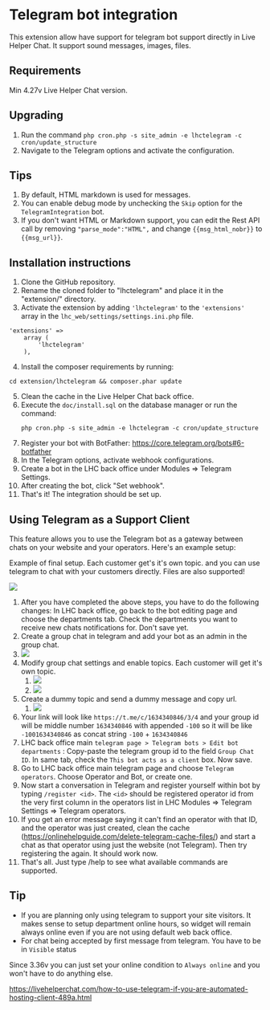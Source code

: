 # Telegram bot integration

This extension allow have support for telegram bot support directly in Live Helper Chat. It support sound messages, images, files.

## Requirements

Min 4.27v Live Helper Chat version.

## Upgrading

1. Run the command `php cron.php -s site_admin -e lhctelegram -c cron/update_structure`
2. Navigate to the Telegram options and activate the configuration.

## Tips

1. By default, HTML markdown is used for messages.
2. You can enable debug mode by unchecking the `Skip` option for the `TelegramIntegration` bot.
3. If you don't want HTML or Markdown support, you can edit the Rest API call by removing `"parse_mode":"HTML",` and change `{{msg_html_nobr}}` to `{{msg_url}}`.

## Installation instructions

1. Clone the GitHub repository.
2. Rename the cloned folder to "lhctelegram" and place it in the "extension/" directory.
3. Activate the extension by adding `'lhctelegram'` to the `'extensions'` array in the `lhc_web/settings/settings.ini.php` file.
``` 
'extensions' => 
    array (          
        'lhctelegram'
    ),
```
4. Install the composer requirements by running:
``` 
cd extension/lhctelegram && composer.phar update
``` 
5. Clean the cache in the Live Helper Chat back office.
6. Execute the `doc/install.sql` on the database manager or run the command:
    ```
    php cron.php -s site_admin -e lhctelegram -c cron/update_structure
    ```
7. Register your bot with BotFather: https://core.telegram.org/bots#6-botfather
8. In the Telegram options, activate webhook configurations.
9. Create a bot in the LHC back office under Modules => Telegram Settings.
10. After creating the bot, click "Set webhook".
11. That's it! The integration should be set up.

## Using Telegram as a Support Client
This feature allows you to use the Telegram bot as a gateway between chats on your website and your operators. Here's an example setup:

Example of final setup. Each customer get's it's own topic. and you can use telegram to chat with your customers directly. Files are also supported!

![](https://raw.githubusercontent.com/LiveHelperChat/telegram/master/doc/img/topic-chats.png)

1. After you have completed the above steps, you have to do the following changes: In LHC back office, go back to the bot editing page and choose the departments tab. Check the departments you want to receive new chats notifications for. Don't save yet.
2. Create a group chat in telegram and add your bot as an admin in the group chat.
3. ![](https://raw.githubusercontent.com/LiveHelperChat/telegram/master/doc/img/bot-as-admin.png) 
4. Modify group chat settings and enable topics. Each customer will get it's own topic.
   1. ![](https://raw.githubusercontent.com/LiveHelperChat/telegram/master/doc/img/manage-group.png)
   2. ![](https://raw.githubusercontent.com/LiveHelperChat/telegram/master/doc/img/enable-topics.png)
5. Create a dummy topic and send a dummy message and copy url.
   1. ![](https://raw.githubusercontent.com/LiveHelperChat/telegram/master/doc/img/copylink.png)
6. Your link will look like `https://t.me/c/1634340846/3/4` and your group id will be middle number `1634340846` with appended `-100` so it will be like `-1001634340846` as concat string `-100` + `1634340846`
7. LHC back office main `telegram page > Telegram bots > Edit bot departments` : Copy-paste the telegram group id to the field `Group Chat ID`. In same tab, check the `This bot acts as a client` box. Now save.
8. Go to LHC back office main telegram page and choose `Telegram operators`. Choose Operator and Bot, or create one.
9. Now start a conversation in Telegram and register yourself within bot by typing `/register <id>`. The `<id>` should be registered operator id from the very first column in the operators list in LHC Modules => Telegram Settings => Telegram operators.
10. If you get an error message saying it can't find an operator with that ID, and the operator was just created, clean the cache (https://onlinehelpguide.com/delete-telegram-cache-files/) and start a chat as that operator using just the website (not Telegram). Then try registering the <id> again. It should work now.
11. That's all. Just type /help to see what available commands are supported.

## Tip

* If you are planning only using telegram to support your site visitors. It makes sense to setup department online hours, so widget will remain always online even if you are not using default web back office.
* For chat being accepted by first message from telegram. You have to be in `Visible` status

Since 3.36v you can just set your online condition to `Always online` and you won't have to do anything else.

https://livehelperchat.com/how-to-use-telegram-if-you-are-automated-hosting-client-489a.html
